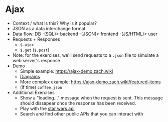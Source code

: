 # Ajax

- Context / what is this? Why is it popular?
- JSON as a data interchange format
- Data flow: DB -(SQL)> backend -(JSON)> frontend -(JS/HTML)> user
- Requests + Responses
    - `$.ajax`
    - `$.get` (`$.post`)
- Note: for the exercises, we'll send requests to a `.json` file to simulate a web server's response
- Demo
    - Simple example: https://ajax-demo.zach.wiki
    - [Diagrams](https://docs.google.com/presentation/d/11Xy5ENnVNG1gAC1m7_LwYcCsuuXyMYlGL9MHi5SA8LI/edit?usp=sharing)
    - More complex example: https://ajax-demo.zach.wiki/featured-items
    - (if time) `coffee.json`
- Additional Exercises
    - Show a "loading..." message when the request is sent. This message should dissapear once the response has been received.
    - Play with the [star wars api](https://swapi.dev/)
    - Search and find other public APIs that you can interact with